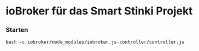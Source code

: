 # ioBroker für das Smart Stinki Projekt

### Starten
````
bash -c iobroker/node_modules/iobroker.js-controller/controller.js
````
